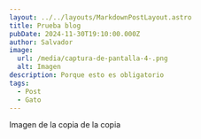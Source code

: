 ```yaml
---
layout: ../../layouts/MarkdownPostLayout.astro
title: Prueba blog
pubDate: 2024-11-30T19:10:00.000Z
author: Salvador
image:
  url: /media/captura-de-pantalla-4-.png
  alt: Imagen
description: Porque esto es obligatorio
tags:
  - Post
  - Gato
---
```

Imagen de la copia de la copia
